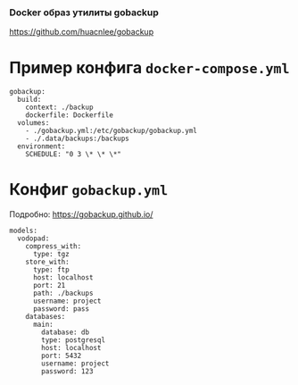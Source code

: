 ### Docker образ утилиты gobackup

https://github.com/huacnlee/gobackup

# Пример конфига `docker-compose.yml`
```
gobackup:
  build:
    context: ./backup
    dockerfile: Dockerfile
  volumes: 
    - ./gobackup.yml:/etc/gobackup/gobackup.yml 
    - ./.data/backups:/backups
  environment:
    SCHEDULE: "0 3 \* \* \*"
```

# Конфиг `gobackup.yml` 
Подробно: https://gobackup.github.io/
```
models:
  vodopad:
    compress_with:
      type: tgz
    store_with:
      type: ftp
      host: localhost
      port: 21
      path: ./backups
      username: project
      password: pass
    databases:
      main:
        database: db
        type: postgresql
        host: localhost
        port: 5432
        username: project
        password: 123
  ```
